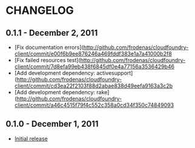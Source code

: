 CHANGELOG
=========

0.1.1 - December 2, 2011
-------------------------
* [Fix documentation errors](http://github.com/frodenas/cloudfoundry-client/commit/e00f6b9ee876246a469fddf383e1a7a41000b2f8
* [Fix failed resources test](http://github.com/frodenas/cloudfoundry-client/commit/7d8efa99eb438f6845df0e4a77156a3536429b46
* [Add development dependency: activesupport](http://github.com/frodenas/cloudfoundry-client/commit/cd3ea22f2103f88d2abae838d49eefa9163a3c2b
* [Add development dependency: rake](http://github.com/frodenas/cloudfoundry-client/commit/a46c4515f79f4c552c358a0cd34f350c74849093

0.1.0 - December 1, 2011
-------------------------
* [Initial release](http://github.com/frodenas/cloudfoundry-client/commit/168c6412e554833cd760d7e4440a72b04eda3e05)